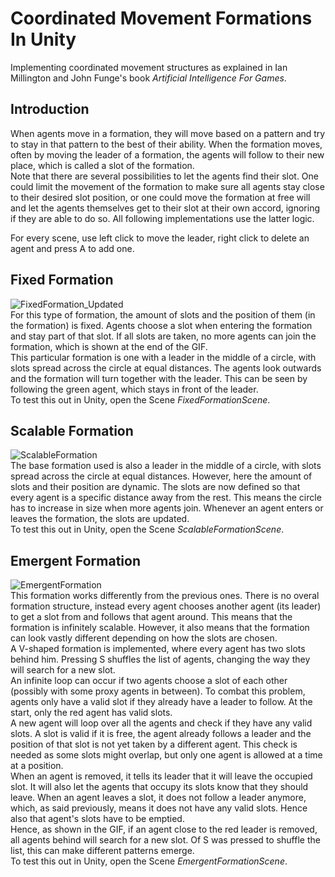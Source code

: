 # Coordinated Movement Formations In Unity
Implementing coordinated movement structures as explained in Ian Millington and John Funge's book *Artificial Intelligence For Games*.
## Introduction
When agents move in a formation, they will move based on a pattern and try to stay in that pattern to the best of their ability.
When the formation moves, often by moving the leader of a formation, the agents will follow to their new place, which is called a slot of the formation.  
Note that there are several possibilities to let the agents find their slot. One could limit the movement of the formation to make sure all agents stay close to their desired slot position, or one could move the formation at free will and let the agents themselves get to their slot at their own accord, ignoring if they are able to do so. All following implementations use the latter logic.

For every scene, use left click to move the leader, right click to delete an agent and press A to add one.

## Fixed Formation
![FixedFormation_Updated](https://user-images.githubusercontent.com/52831920/151002642-29a7219f-947e-4b9b-b692-f4568b71fe40.gif)  
For this type of formation, the amount of slots and the position of them (in the formation) is fixed. Agents choose a slot when entering the formation and stay part of that slot. If all slots are taken, no more agents can join the formation, which is shown at the end of the GIF.  
This particular formation is one with a leader in the middle of a circle, with slots spread across the circle at equal distances. The agents look outwards and the formation will turn together with the leader. This can be seen by following the green agent, which stays in front of the leader.  
To test this out in Unity, open the Scene *FixedFormationScene*.


## Scalable Formation
![ScalableFormation](https://user-images.githubusercontent.com/52831920/151004327-a741e837-f4bd-49f4-875b-03aac62805bf.gif)  
The base formation used is also a leader in the middle of a circle, with slots spread across the circle at equal distances. However, here the amount of slots and their position are dynamic. The slots are now defined so that every agent is a specific distance away from the rest. This means the circle has to increase in size when more agents join. Whenever an agent enters or leaves the formation, the slots are updated.  
To test this out in Unity, open the Scene *ScalableFormationScene*.

## Emergent Formation
![EmergentFormation](https://user-images.githubusercontent.com/52831920/151006695-75d41972-1337-4ad3-b177-2cf235c1f48d.gif)  
This formation works differently from the previous ones. There is no overal formation structure, instead every agent chooses another agent (its leader) to get a slot from and follows that agent around. This means that the formation is infinitely scalable. However, it also means that the formation can look vastly different depending on how the slots are chosen.  
A V-shaped formation is implemented, where every agent has two slots behind him. Pressing S shuffles the list of agents, changing the way they will search for a new slot.  
An infinite loop can occur if two agents choose a slot of each other (possibly with some proxy agents in between). To combat this problem, agents only have a valid slot if they already have a leader to follow. At the start, only the red agent has valid slots.  
A new agent will loop over all the agents and check if they have any valid slots. A slot is valid if it is free, the agent already follows a leader and the position of that slot is not yet taken by a different agent. This check is needed as some slots might overlap, but only one agent is allowed at a time at a position.  
When an agent is removed, it tells its leader that it will leave the occupied slot. It will also let the agents that occupy its slots know that they should leave. When an agent leaves a slot, it does not follow a leader anymore, which, as said previously, means it does not have any valid slots. Hence also that agent's slots have to be emptied.  
Hence, as shown in the GIF, if an agent close to the red leader is removed, all agents behind will search for a new slot. Of S was pressed to shuffle the list, this can make different patterns emerge.  
To test this out in Unity, open the Scene *EmergentFormationScene*.
